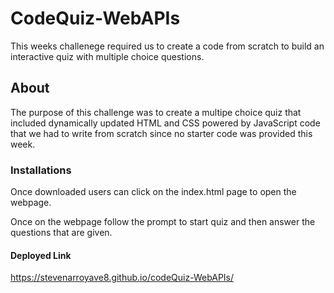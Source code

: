 # CodeQuiz-WebAPIs
This weeks challenege required us to create a code from scratch to build an interactive quiz with multiple choice questions.  
## About
The purpose of this challenge was to create a multipe choice quiz that included dynamically updated HTML and CSS powered by JavaScript code that we had to write from scratch since no starter code was provided this week.
### Installations
Once downloaded users can click on the index.html page to open the webpage.

Once on the webpage follow the prompt to start quiz and then answer the questions that are given.

#### Deployed Link
https://stevenarroyave8.github.io/codeQuiz-WebAPIs/
